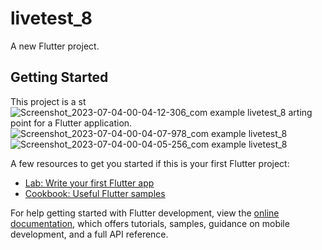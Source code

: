 # livetest_8

A new Flutter project.

## Getting Started

This project is a st![Screenshot_2023-07-04-00-04-12-306_com example livetest_8](https://github.com/Mehrabulislam/livetest_8/assets/135839216/dd3a624e-d82a-407b-aed2-d49d02c801dd)
arting point for a Flutter application.
![Screenshot_2023-07-04-00-04-07-978_com example livetest_8](https://github.com/Mehrabulislam/livetest_8/assets/135839216/003c5d65-1aca-4473-8f8c-6afe776322b9)
![Screenshot_2023-07-04-00-04-05-256_com example livetest_8](https://github.com/Mehrabulislam/livetest_8/assets/135839216/8d54b0de-308e-46f8-9f0c-3b0bc9a52084)

A few resources to get you started if this is your first Flutter project:

- [Lab: Write your first Flutter app](https://docs.flutter.dev/get-started/codelab)
- [Cookbook: Useful Flutter samples](https://docs.flutter.dev/cookbook)

For help getting started with Flutter development, view the
[online documentation](https://docs.flutter.dev/), which offers tutorials,
samples, guidance on mobile development, and a full API reference.
